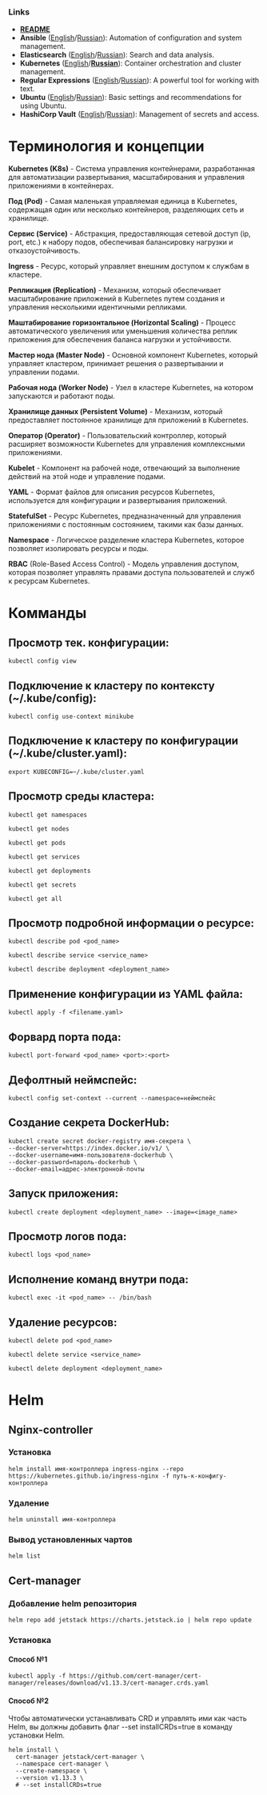 ### Links
- **[README](../README.md)**
- **Ansible** ([English](../en/ansible-en.md)/[Russian](ansible-ru.md)): Automation of configuration and system management.
- **Elasticsearch** ([English](../en/elastic-en.md)/[Russian](elastic-ru.md)): Search and data analysis.
- **Kubernetes** ([English](../en/kube-en.md)/[**Russian**](kube-ru.md)): Container orchestration and cluster management.
- **Regular Expressions** ([English](../en/regex-en.md)/[Russian](regex-ru.md)): A powerful tool for working with text.
- **Ubuntu** ([English](../en/ubuntu-en.md)/[Russian](ubuntu-ru.md)): Basic settings and recommendations for using Ubuntu.
- **HashiCorp Vault** ([English](../en/vault-en.md)/[Russian](vault-ru.md)): Management of secrets and access.

# Терминология и концепции

**Kubernetes (K8s)** - Система управления контейнерами, разработанная для автоматизации развертывания, масштабирования и управления приложениями в контейнерах.

**Под (Pod)** - Самая маленькая управляемая единица в Kubernetes, содержащая один или несколько контейнеров, разделяющих сеть и хранилище.

**Сервис (Service)** - Абстракция, предоставляющая сетевой доступ (ip, port, etc.) к набору подов, обеспечивая балансировку нагрузки и отказоустойчивость.

**Ingress** - Ресурс, который управляет внешним доступом к службам в кластере.

**Репликация (Replication)** - Механизм, который обеспечивает масштабирование приложений в Kubernetes путем создания и управления несколькими идентичными репликами.

**Маштабирование горизонтальное (Horizontal Scaling)** - Процесс автоматического увеличения или уменьшения количества реплик приложения для обеспечения баланса нагрузки и устойчивости.

**Мастер нода (Master Node)** - Основной компонент Kubernetes, который управляет кластером, принимает решения о развертывании и управлении подами.

**Рабочая нода (Worker Node)** - Узел в кластере Kubernetes, на котором запускаются и работают поды.

**Хранилище данных (Persistent Volume)** - Механизм, который предоставляет постоянное хранилище для приложений в Kubernetes.

**Оператор (Operator)** - Пользовательский контроллер, который расширяет возможности Kubernetes для управления комплексными приложениями.

**Kubelet** - Компонент на рабочей ноде, отвечающий за выполнение действий на этой ноде и управление подами.

**YAML** - Формат файлов для описания ресурсов Kubernetes, используется для конфигурации и развертывания приложений.

**StatefulSet** - Ресурс Kubernetes, предназначенный для управления приложениями с постоянным состоянием, такими как базы данных.

**Namespace** - Логическое разделение кластера Kubernetes, которое позволяет изолировать ресурсы и поды.

**RBAC** (Role-Based Access Control) - Модель управления доступом, которая позволяет управлять правами доступа пользователей и служб к ресурсам Kubernetes.

# Комманды
## Просмотр тек. конфигурации:
```
kubectl config view
```
## Подключение к кластеру по контексту (~/.kube/config):
```
kubectl config use-context minikube
```
## Подключение к кластеру по конфигурации (~/.kube/cluster.yaml):
```
export KUBECONFIG=~/.kube/cluster.yaml
```
## Просмотр среды кластера:
```
kubectl get namespaces
```
```
kubectl get nodes
```
```
kubectl get pods
```
```
kubectl get services
```
```
kubectl get deployments
```
```
kubectl get secrets
```
```
kubectl get all
```

## Просмотр подробной информации о ресурсе:
```
kubectl describe pod <pod_name>
```
```
kubectl describe service <service_name>
```
```
kubectl describe deployment <deployment_name>
```
## Применение конфигурации из YAML файла:
```
kubectl apply -f <filename.yaml>
```
## Форвард порта пода:
```
kubectl port-forward <pod_name> <port>:<port>
```
## Дефолтный неймспейс:
```
kubectl config set-context --current --namespace=неймспейс
```
## Создание секрета DockerHub:
```
kubectl create secret docker-registry имя-секрета \
--docker-server=https://index.docker.io/v1/ \
--docker-username=имя-пользователя-dockerhub \
--docker-password=пароль-dockerhub \
--docker-email=адрес-электронной-почты
```
## Запуск приложения:
```
kubectl create deployment <deployment_name> --image=<image_name>
```
## Просмотр логов пода:
```
kubectl logs <pod_name>
```
## Исполнение команд внутри пода:
```
kubectl exec -it <pod_name> -- /bin/bash
```
## Удаление ресурсов:
```
kubectl delete pod <pod_name>
```
```
kubectl delete service <service_name>
```
```
kubectl delete deployment <deployment_name>
```
# Helm
## Nginx-controller
### Установка
```
helm install имя-контроллера ingress-nginx --repo https://kubernetes.github.io/ingress-nginx -f путь-к-конфигу-контроллера
```
### Удаление
```
helm uninstall имя-контроллера
```
### Вывод установленных чартов
```
helm list
```

## Cert-manager
### Добавление helm репозитория
```
helm repo add jetstack https://charts.jetstack.io | helm repo update
```
### Установка
#### Способ №1
```
kubectl apply -f https://github.com/cert-manager/cert-manager/releases/download/v1.13.3/cert-manager.crds.yaml
```
#### Способ №2
Чтобы автоматически устанавливать CRD и управлять ими как часть Helm, вы должны добавить флаг --set installCRDs=true в команду установки Helm.

```
helm install \
  cert-manager jetstack/cert-manager \
  --namespace cert-manager \
  --create-namespace \
  --version v1.13.3 \
  # --set installCRDs=true
```